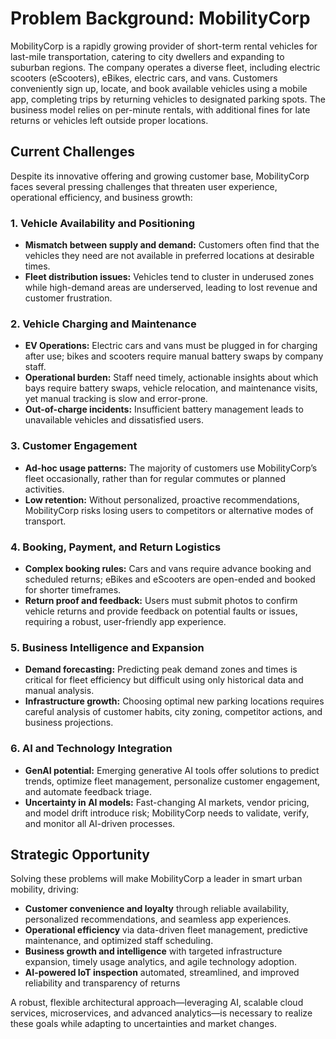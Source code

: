 # Problem Background: MobilityCorp

MobilityCorp is a rapidly growing provider of short-term rental vehicles for last-mile transportation, catering to city dwellers and expanding to suburban regions. The company operates a diverse fleet, including electric scooters (eScooters), eBikes, electric cars, and vans. Customers conveniently sign up, locate, and book available vehicles using a mobile app, completing trips by returning vehicles to designated parking spots. The business model relies on per-minute rentals, with additional fines for late returns or vehicles left outside proper locations.

## Current Challenges

Despite its innovative offering and growing customer base, MobilityCorp faces several pressing challenges that threaten user experience, operational efficiency, and business growth:

### 1. Vehicle Availability and Positioning
- **Mismatch between supply and demand:** Customers often find that the vehicles they need are not available in preferred locations at desirable times.
- **Fleet distribution issues:** Vehicles tend to cluster in underused zones while high-demand areas are underserved, leading to lost revenue and customer frustration.

### 2. Vehicle Charging and Maintenance
- **EV Operations:** Electric cars and vans must be plugged in for charging after use; bikes and scooters require manual battery swaps by company staff.
- **Operational burden:** Staff need timely, actionable insights about which bays require battery swaps, vehicle relocation, and maintenance visits, yet manual tracking is slow and error-prone.
- **Out-of-charge incidents:** Insufficient battery management leads to unavailable vehicles and dissatisfied users.

### 3. Customer Engagement
- **Ad-hoc usage patterns:** The majority of customers use MobilityCorp’s fleet occasionally, rather than for regular commutes or planned activities.
- **Low retention:** Without personalized, proactive recommendations, MobilityCorp risks losing users to competitors or alternative modes of transport.

### 4. Booking, Payment, and Return Logistics
- **Complex booking rules:** Cars and vans require advance booking and scheduled returns; eBikes and eScooters are open-ended and booked for shorter timeframes.
- **Return proof and feedback:** Users must submit photos to confirm vehicle returns and provide feedback on potential faults or issues, requiring a robust, user-friendly app experience.

### 5. Business Intelligence and Expansion
- **Demand forecasting:** Predicting peak demand zones and times is critical for fleet efficiency but difficult using only historical data and manual analysis.
- **Infrastructure growth:** Choosing optimal new parking locations requires careful analysis of customer habits, city zoning, competitor actions, and business projections.

### 6. AI and Technology Integration
- **GenAI potential:** Emerging generative AI tools offer solutions to predict trends, optimize fleet management, personalize customer engagement, and automate feedback triage.
- **Uncertainty in AI models:** Fast-changing AI markets, vendor pricing, and model drift introduce risk; MobilityCorp needs to validate, verify, and monitor all AI-driven processes.

## Strategic Opportunity

Solving these problems will make MobilityCorp a leader in smart urban mobility, driving:
- **Customer convenience and loyalty** through reliable availability, personalized recommendations, and seamless app experiences.
- **Operational efficiency** via data-driven fleet management, predictive maintenance, and optimized staff scheduling.
- **Business growth and intelligence** with targeted infrastructure expansion, timely usage analytics, and agile technology adoption.
- **AI-powered IoT inspection** automated, streamlined, and improved reliability and transparency of returns

A robust, flexible architectural approach—leveraging AI, scalable cloud services, microservices, and advanced analytics—is necessary to realize these goals while adapting to uncertainties and market changes.
